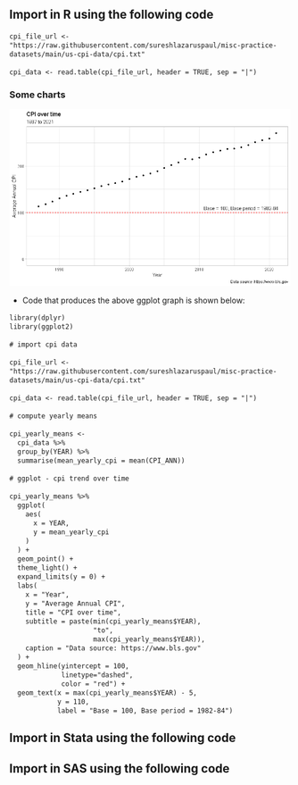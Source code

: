 ## Import in R using the following code

```{r}
cpi_file_url <- "https://raw.githubusercontent.com/sureshlazaruspaul/misc-practice-datasets/main/us-cpi-data/cpi.txt"

cpi_data <- read.table(cpi_file_url, header = TRUE, sep = "|")
```

### Some charts

![Figure 1](https://github.com/sureshlazaruspaul/misc-practice-datasets/blob/main/us-cpi-data/cpi-trend.png)

- Code that produces the above ggplot graph is shown below:

```{r}
library(dplyr)
library(ggplot2)

# import cpi data

cpi_file_url <- "https://raw.githubusercontent.com/sureshlazaruspaul/misc-practice-datasets/main/us-cpi-data/cpi.txt"

cpi_data <- read.table(cpi_file_url, header = TRUE, sep = "|") 

# compute yearly means

cpi_yearly_means <-
  cpi_data %>%
  group_by(YEAR) %>%
  summarise(mean_yearly_cpi = mean(CPI_ANN))

# ggplot - cpi trend over time

cpi_yearly_means %>%
  ggplot(
    aes(
      x = YEAR,
      y = mean_yearly_cpi
    )
  ) +
  geom_point() +
  theme_light() +
  expand_limits(y = 0) +
  labs(
    x = "Year",
    y = "Average Annual CPI",
    title = "CPI over time",
    subtitle = paste(min(cpi_yearly_means$YEAR),
                     "to",
                     max(cpi_yearly_means$YEAR)),
    caption = "Data source: https://www.bls.gov"
  ) +
  geom_hline(yintercept = 100,
             linetype="dashed",
             color = "red") +
  geom_text(x = max(cpi_yearly_means$YEAR) - 5,
            y = 110,
            label = "Base = 100, Base period = 1982-84")
```





## Import in Stata using the following code

## Import in SAS using the following code
